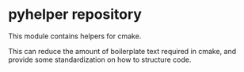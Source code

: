 pyhelper repository
===================
This module contains helpers for cmake.

This can reduce the amount of boilerplate text required in cmake,
and provide some standardization on how to structure code.
